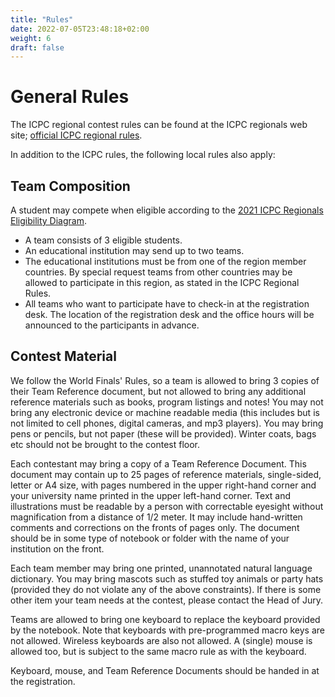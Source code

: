 ```yaml
---
title: "Rules"
date: 2022-07-05T23:48:18+02:00
weight: 6
draft: false
---
```


# General Rules

The ICPC regional contest rules can be found at the ICPC regionals web site; [official ICPC regional rules](https://icpc.global/regionals/rules).

In addition to the ICPC rules, the following local rules also apply:

## Team Composition

A student may compete when eligible according to the [2021 ICPC Regionals Eligibility Diagram](https://drive.google.com/file/d/1E9yaQbpSu9059UrOYafAiNrH-ABgRDAW/view).

- A team consists of 3 eligible students.
- An educational institution may send up to two teams.
- The educational institutions must be from one of the region member countries. By special request teams from other countries may be allowed to participate in this region, as stated in the ICPC Regional Rules.
- All teams who want to participate have to check-in at the registration desk. The location of the registration desk and the office hours will be announced to the participants in advance.

## Contest Material

We follow the World Finals' Rules, so a team is allowed to bring 3 copies of their Team Reference document, but not allowed to bring any additional reference materials such as books, program listings and notes! You may not bring any electronic device or machine readable media (this includes but is not limited to cell phones, digital cameras, and mp3 players). You may bring pens or pencils, but not paper (these will be provided). Winter coats, bags etc should not be brought to the contest floor.

Each contestant may bring a copy of a Team Reference Document. This document may contain up to 25 pages of reference materials, single-sided, letter or A4 size, with pages numbered in the upper right-hand corner and your university name printed in the upper left-hand corner. Text and illustrations must be readable by a person with correctable eyesight without magnification from a distance of 1/2 meter. It may include hand-written comments and corrections on the fronts of pages only. The document should be in some type of notebook or folder with the name of your institution on the front.

Each team member may bring one printed, unannotated natural language dictionary. You may bring mascots such as stuffed toy animals or party hats (provided they do not violate any of the above constraints). If there is some other item your team needs at the contest, please contact the Head of Jury.

Teams are allowed to bring one keyboard to replace the keyboard provided by the notebook. Note that keyboards with pre-programmed macro keys are not allowed. Wireless keyboards are also not allowed. A (single) mouse is allowed too, but is subject to the same macro rule as with the keyboard.

Keyboard, mouse, and Team Reference Documents should be handed in at the registration.
